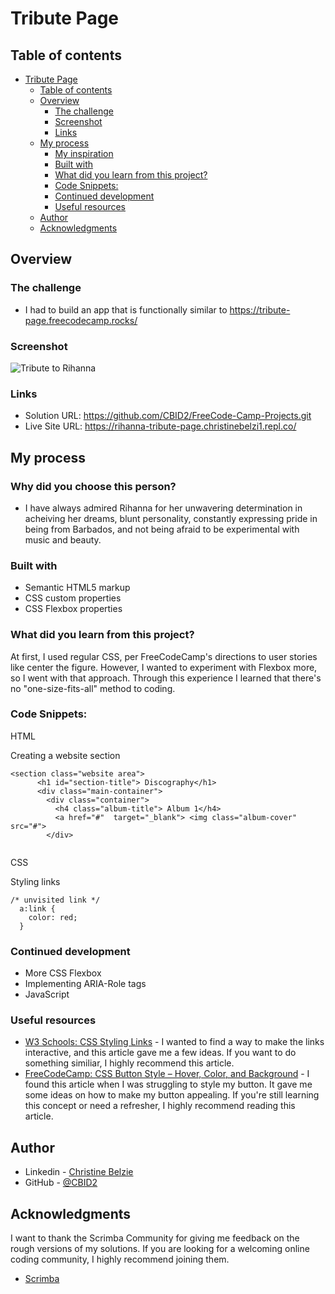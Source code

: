 # Tribute Page 
 ## Table of contents

- [Tribute Page](#tribute-page)
	- [Table of contents](#table-of-contents)
	- [Overview](#overview)
		- [The challenge](#the-challenge)
		- [Screenshot](#screenshot)
		- [Links](#links)
	- [My process](#my-process)
		- [My inspiration](#my-inspiration)
		- [Built with](#built-with)
		- [What did you learn from this project?](#what-did-you-learn)
		- [Code Snippets:](#code-snippets)
		- [Continued development](#continued-development)
		- [Useful resources](#useful-resources)
	- [Author](#author)
	- [Acknowledgments](#acknowledgments)


## Overview

### The challenge

- I had to build an app that is functionally similar to https://tribute-page.freecodecamp.rocks/


### Screenshot
![Tribute to Rihanna](https://user-images.githubusercontent.com/105683440/197928899-0f0913cb-824d-4d04-8c9b-a0ba31eff7ce.png)



### Links

- Solution URL: https://github.com/CBID2/FreeCode-Camp-Projects.git
- Live Site URL: https://rihanna-tribute-page.christinebelzi1.repl.co/

## My process
### Why did you choose this person?
- I have always admired Rihanna for her unwavering determination in acheiving her dreams, blunt personality, constantly expressing pride in being from Barbados, and not being afraid to be experimental with music and beauty.   
### Built with
- Semantic HTML5 markup
- CSS custom properties
- CSS Flexbox properties 
### What did you learn from this project?
At first, I used regular CSS, per FreeCodeCamp's directions to user stories like center the figure. However, I wanted to experiment with Flexbox more, so I went with that approach. Through this experience I learned that there's no "one-size-fits-all" method to coding. 

### Code Snippets:

 HTML

Creating a website section
```
<section class="website area">
      <h1 id="section-title"> Discography</h1> 
      <div class="main-container">
        <div class="container"> 
          <h4 class="album-title"> Album 1</h4> 
          <a href="#"  target="_blank"> <img class="album-cover" src="#">
        </div>
        
```

CSS

Styling links
```
/* unvisited link */
  a:link {
	color: red;
  }
 ``` 

### Continued development
- More CSS Flexbox
- Implementing ARIA-Role tags 
- JavaScript 


### Useful resources
- [W3 Schools: CSS Styling Links](https://www.w3schools.com/css/css_link.asp) - I wanted to find a way to make the links interactive, and this article gave me a few ideas. If you want to do something similiar, I highly recommend this article.   
- [FreeCodeCamp: CSS Button Style – Hover, Color, and Background](https://www.freecodecamp.org/news/css-button-style-hover-color-and-background/) - I found this article when I was struggling to style my button. It gave me some ideas on how to make my button appealing. If you're still learning this concept or need a refresher, I highly recommend reading this article.


## Author

- Linkedin - [Christine Belzie](https://www.linkedin.com/in/christinebelzie)
- GitHub - [@CBID2](https://github.com/CBID2)



## Acknowledgments

I want to thank the Scrimba Community for giving me feedback on the rough versions of my solutions. If you are looking for a welcoming online coding community, I highly recommend joining them.

- [Scrimba](https://scrimba.com/)



